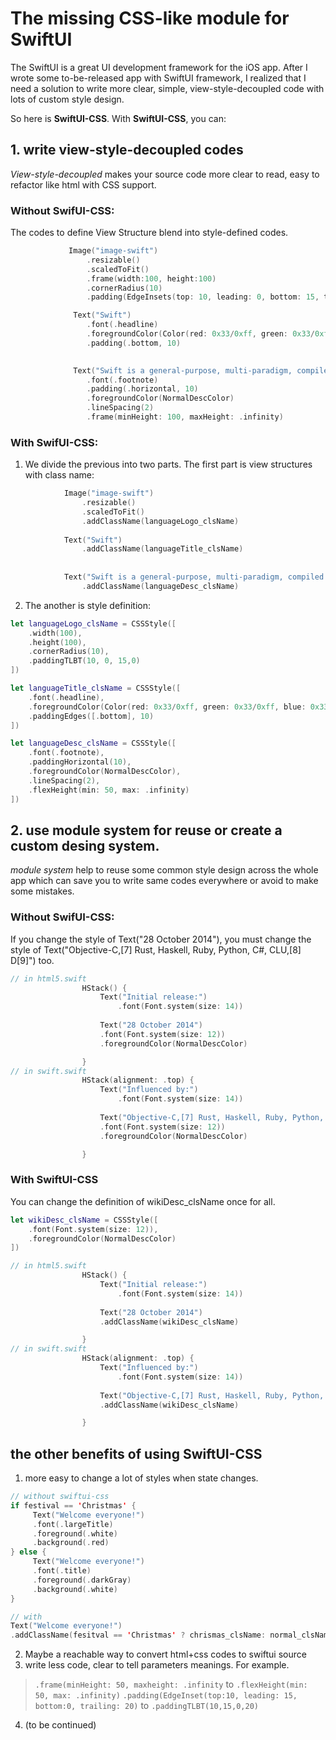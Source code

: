 #  The missing CSS-like module for SwiftUI

The SwiftUI is a great UI development framework for the iOS app. After I wrote some to-be-released app with SwiftUI framework, I realized that I need a solution to write more clear, simple, view-style-decoupled code with lots of custom style design.

So here is **SwiftUI-CSS**. With **SwiftUI-CSS**, you can:

## 1. write view-style-decoupled codes
*View-style-decoupled* makes your source code more clear to read, easy to refactor like html with CSS support.

### Without SwifUI-CSS:

The codes to define View Structure blend into style-defined codes.

``` swift
             Image("image-swift")
                 .resizable()
                 .scaledToFit()
                 .frame(width:100, height:100)
                 .cornerRadius(10)
                 .padding(EdgeInsets(top: 10, leading: 0, bottom: 15, trailing: 0))

              Text("Swift")
                 .font(.headline)
                 .foregroundColor(Color(red: 0x33/0xff, green: 0x33/0xff, blue: 0x33/0xff))
                 .padding(.bottom, 10)

 
              Text("Swift is a general-purpose, multi-paradigm, compiled programming language developed by Apple Inc. for iOS, macOS, watchOS, tvOS, Linux, and z/OS. ")
                 .font(.footnote)
                 .padding(.horizontal, 10)
                 .foregroundColor(NormalDescColor)
                 .lineSpacing(2)
                 .frame(minHeight: 100, maxHeight: .infinity)
```
### With SwifUI-CSS:

1. We divide the previous into two parts. The first part is view structures with class name:

``` swift
            Image("image-swift")
                .resizable()
                .scaledToFit()
                .addClassName(languageLogo_clsName)
  
            Text("Swift")
                .addClassName(languageTitle_clsName)
            
     
            Text("Swift is a general-purpose, multi-paradigm, compiled programming language developed by Apple Inc. for iOS, macOS, watchOS, tvOS, Linux, and z/OS. ")
                .addClassName(languageDesc_clsName)
```

2. The another is style definition:
``` swift
let languageLogo_clsName = CSSStyle([
    .width(100),
    .height(100),
    .cornerRadius(10),
    .paddingTLBT(10, 0, 15,0)
])

let languageTitle_clsName = CSSStyle([
    .font(.headline),
    .foregroundColor(Color(red: 0x33/0xff, green: 0x33/0xff, blue: 0x33/0xff)),
    .paddingEdges([.bottom], 10)
])

let languageDesc_clsName = CSSStyle([
    .font(.footnote),
    .paddingHorizontal(10),
    .foregroundColor(NormalDescColor),
    .lineSpacing(2),
    .flexHeight(min: 50, max: .infinity)
])
```
## 2. use module system for reuse or create a custom desing system.
*module system* help to reuse some common style design across the whole app which can save you to write same codes everywhere or avoid to make some mistakes.

### Without SwifUI-CSS:
If you change the style of Text("28 October 2014"), you must change the style of Text("Objective-C,[7] Rust, Haskell, Ruby, Python, C#, CLU,[8] D[9]") too.
```swift
// in html5.swift
                HStack() {
                    Text("Initial release:")
                        .font(Font.system(size: 14))
                    
                    Text("28 October 2014")
                    .font(Font.system(size: 12))
                    .foregroundColor(NormalDescColor)

                }
// in swift.swift
                HStack(alignment: .top) {
                    Text("Influenced by:")
                        .font(Font.system(size: 14))
                    
                    Text("Objective-C,[7] Rust, Haskell, Ruby, Python, C#, CLU,[8] D[9]")
                    .font(Font.system(size: 12))
                    .foregroundColor(NormalDescColor)

                }
```
### With SwiftUI-CSS
You can change the definition of wikiDesc_clsName once for all.
``` swift
let wikiDesc_clsName = CSSStyle([
    .font(Font.system(size: 12)),
    .foregroundColor(NormalDescColor)
])

// in html5.swift
                HStack() {
                    Text("Initial release:")
                        .font(Font.system(size: 14))
                    
                    Text("28 October 2014")
                    .addClassName(wikiDesc_clsName)

                }
// in swift.swift
                HStack(alignment: .top) {
                    Text("Influenced by:")
                        .font(Font.system(size: 14))
                    
                    Text("Objective-C,[7] Rust, Haskell, Ruby, Python, C#, CLU,[8] D[9]")
                    .addClassName(wikiDesc_clsName)

                }
```

## the other benefits of using SwiftUI-CSS
1. more easy to change a lot of styles when state changes.
``` swift
// without swiftui-css
if festival == 'Christmas' {
     Text("Welcome everyone!")
     .font(.largeTitle)
     .foreground(.white)
     .background(.red)
} else {
     Text("Welcome everyone!")
     .font(.title)
     .foreground(.darkGray)
     .background(.white)
}

// with
Text("Welcome everyone!")
.addClassName(fesitval == 'Christmas' ? chrismas_clsName: normal_clsName)
```
2. Maybe a reachable way to convert html+css codes  to swiftui source
3. write less code, clear to tell parameters meanings. For example. 
> `.frame(minHeight: 50, maxheight: .infinity` to `.flexHeight(min: 50, max: .infinity)`
> `.padding(EdgeInset(top:10, leading: 15, bottom:0, trailing: 20)` to `.paddingTLBT(10,15,0,20)`
4. (to be continued)



